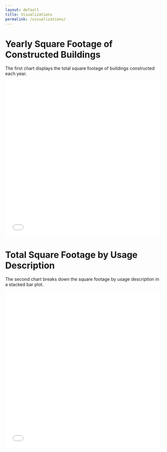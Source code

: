 ```yaml
---
layout: default
title: Visualizations
permalink: /visualizations/
---
```


# Yearly Square Footage of Constructed Buildings

The first chart displays the total square footage of buildings constructed each year.

<iframe src="/assets/chart1.html" width="100%" height="500" frameborder="0"></iframe>

# Total Square Footage by Usage Description

The second chart breaks down the square footage by usage description in a stacked bar plot.

<iframe src="/assets/chart2.html" width="100%" height="500" frameborder="0"></iframe>
